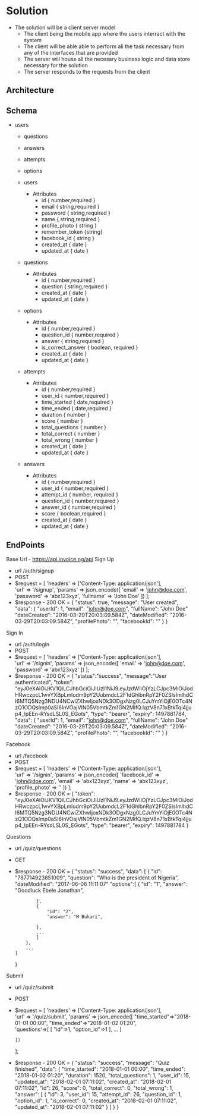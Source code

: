 # Solution
- The solution will be a client server model
  - The client being the mobile app where the users interract with the system
  - The client will be able able to perform all the task necessary from any of the interfaces that are provided
  - The server will house all the necesary business logic and data store necessary for the solution
  - The server responds to the requests from the client

## Architecture



## Schema

- users
  - questions
  - answers
  - attempts
  - options

  - users
    - Attributes
      - id { number,required }
      - email { string,required }
      - password { string,required }
      - name { string,required }
      - profile_photo { string }
      - remember_token {string}
      - facebook_id { string }
      - created_at { date }
      - updated_at { date }
  - questions
    - Attributes
      - id { number,required }
      - question { string,required }
      - created_at { date }
      - updated_at { date }
  - options
    - Attributes
      - id { number,required }
      - question_id { number,required }
      - answer { string,required }
      - is_correct_answer { boolean, required }
      - created_at { date }
      - updated_at { date }
  - attempts
    - Attributes
      - id { number,required }
      - user_id { number,required }
      - time_started { date,required }
      - time_ended { date,required }
      - duration { number }
      - score { number }
      - total_questions { number }
      - total_correct { number }
      - total_wrong { number }
      - created_at { date }
      - updated_at { date }
  - answers
    - Attributes
      - id { number,required }
      - user_id { number,required }
      - attempt_id { number, required }
      - question_id { number,required }
      - answer_id { number,required }
      - score { boolean,required }
      - created_at { date }
      - updated_at { date }

## EndPoints

Base Url - https://api.invoice.ng/api
Sign Up
  - url /auth/signup
  - POST
  - $request = [
        'headers' => ['Content-Type: application/json'],    
        'url' => '/signup',
        'params' => json_encode([
            'email'     => 'john@doe.com',
            'password'     => 'abx123xyz',
            'fullname'  => 'John Doe'
        ])
    ];
  - $response - 200 OK = {
          "status": true,
          "message": "User created",
          "data": {
            "userId": 1,
            "email": "john@doe.com",
            "fullName": "John Doe"
            "dateCreated": "2016-03-29T20:03:09.584Z",
            "dateModified": "2016-03-29T20:03:09.584Z",
            "profilePhoto": "",
            "facebookId": "" 
          }
        }

Sign In
  - url /auth/login
  - POST
  - $request = [
        'headers' => ['Content-Type: application/json'],    
        'url' => '/signin',
        'params' => json_encode([
            'email'     => 'john@doe.com',
            'password'     => 'abx123xyz'
        ])
    ];
  - $response - 200 OK = {
      "status":"success",
      "message":"User authenticated",
        "token": "eyJ0eXAiOiJKV1QiLCJhbGciOiJIUzI1NiJ9.eyJzdWIiOjYzLCJpc3MiOiJodHRwczpcL1wvYXBpLmludm9pY2UubmdcL2F1dGhlbnRpY2F0ZSIsImlhdCI6MTQ5Nzg3NDU4NCwiZXhwIjoxNDk3ODgxNzg0LCJuYmYiOjE0OTc4NzQ1ODQsImp0aSI6InVOajVIN05VbmtkZm1GN2MifQ.lqzV8n71xBtkTqi4jjup4_lpEEn-RYsdLSL0S_EGots",
        "type": "bearer",
        "expiry": 1497881784,
      "data": {
            "userId": 1,
            "email": "john@doe.com",
            "fullName": "John Doe"
            "dateCreated": "2016-03-29T20:03:09.584Z",
            "dateModified": "2016-03-29T20:03:09.584Z",
            "profilePhoto": "",
            "facebookId": "" 
          }
  }

Facebook
  - url /facebook
  - POST
  - $request = [
        'headers' => ['Content-Type: application/json'],    
        'url' => '/signin',
        'params' => json_encode([
            'facebook_id'     => 'john@doe.com',
            'email'     => 'abx123xyz',
            'name'     => 'abx123xyz',
            'profile_photo' => ''
        ])
    ];
  - $response - 200 OK = {
        "token": "eyJ0eXAiOiJKV1QiLCJhbGciOiJIUzI1NiJ9.eyJzdWIiOjYzLCJpc3MiOiJodHRwczpcL1wvYXBpLmludm9pY2UubmdcL2F1dGhlbnRpY2F0ZSIsImlhdCI6MTQ5Nzg3NDU4NCwiZXhwIjoxNDk3ODgxNzg0LCJuYmYiOjE0OTc4NzQ1ODQsImp0aSI6InVOajVIN05VbmtkZm1GN2MifQ.lqzV8n71xBtkTqi4jjup4_lpEEn-RYsdLSL0S_EGots",
        "type": "bearer",
        "expiry": 1497881784
  }

Questions
  - url /quiz/questions
  - GET
  
  - $response - 200 OK = {
        "status": "success",
        "data": [
            {
                "id": "787714923851009",
                "question": "Who is the president of Nigeria", 
                "dateModified": "2017-06-06 11:11:07"
                "options":[
                  {
                    "id": "1",
                    "answer": "Goodluck Ebele Jonathan",
                    
                },
                {
                    "id": "2",
                    "answer": "M Buhari",
                    
                },
                ...
                ]
            },
            ...
        ]
    }

Submit
  - url /quiz/submit
  - POST
  - $request = [
        'headers' => ['Content-Type: application/json'],    
        'url' => '/quiz/submit',
        'params' => json_encode([
          "time_started"=>"2018-01-01 00:00",
            "time_ended"=>"2018-01-02 01:20",  
            'questions'=>[
              [
                "id"=>1,
                "option_id"=>1
              ],
              ...
            ]
            
        ])
    ];
  - $response - 200 OK = {
        "status": "success",
        "message": "Quiz finished",
         "data": {
              "time_started": "2018-01-01 00:00",
              "time_ended": "2018-01-02 01:20",
              "duration": 1520,
              "total_questions": 1,
              "user_id": 15,
              "updated_at": "2018-02-01 07:11:02",
              "created_at": "2018-02-01 07:11:02",
              "id": 26,
              "score": 0,
              "total_correct": 0,
              "total_wrong": 1,
              "answer": [
                  {
                      "id": 3,
                      "user_id": 15,
                      "attempt_id": 26,
                      "question_id": 1,
                      "option_id": 1,
                      "is_correct": 0,
                      "created_at": "2018-02-01 07:11:02",
                      "updated_at": "2018-02-01 07:11:02"
                  }
              ]
          }
    }